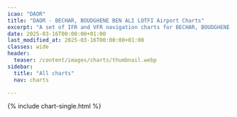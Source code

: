 ```yaml
---
icao: "DAOR" 
title: "DAOR - BECHAR, BOUDGHENE BEN ALI LOTFI Airport Charts"
excerpt: "A set of IFR and VFR navigation charts for BECHAR, BOUDGHENE BEN ALI LOTFI Airport"
date: 2025-03-16T00:00:00+01:00
last_modified_at: 2025-03-16T00:00:00+01:00
classes: wide
header:
  teaser: /content/images/charts/thumbnail.webp
sidebar:
  title: "All charts"
  nav: charts

---
```


{% include chart-single.html %}